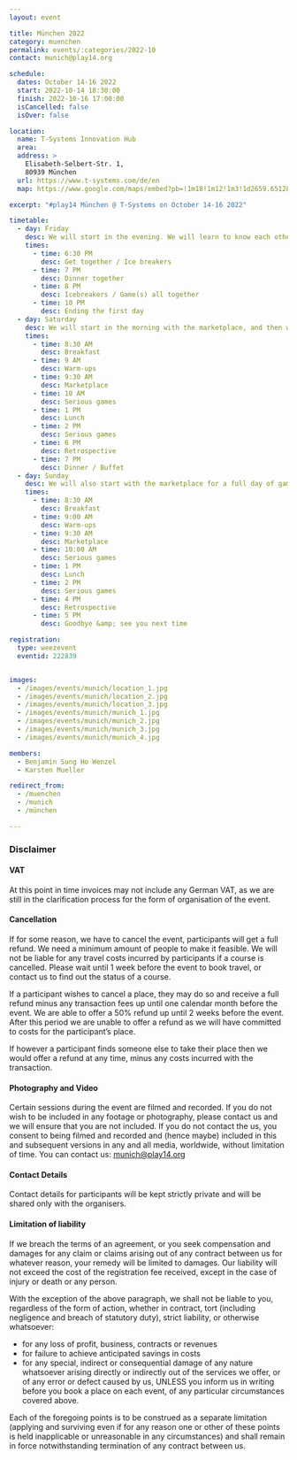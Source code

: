 ```yaml
---
layout: event

title: München 2022
category: muenchen
permalink: events/:categories/2022-10
contact: munich@play14.org

schedule:
  dates: October 14-16 2022
  start: 2022-10-14 18:30:00
  finish: 2022-10-16 17:00:00
  isCancelled: false
  isOver: false

location:
  name: T-Systems Innovation Hub
  area:
  address: >
    Elisabeth-Selbert-Str. 1, 
    80939 München
  url: https://www.t-systems.com/de/en
  map: https://www.google.com/maps/embed?pb=!1m18!1m12!1m3!1d2659.651283342336!2d11.590651316095562!3d48.194069979227876!2m3!1f0!2f0!3f0!3m2!1i1024!2i768!4f13.1!3m3!1m2!1s0x479e7415f48f145d%3A0x6c377604c3717130!2sT-Systems!5e0!3m2!1sen!2slu!4v1579341362536!5m2!1sen!2slu

excerpt: "#play14 München @ T-Systems on October 14-16 2022"

timetable:
  - day: Friday
    desc: We will start in the evening. We will learn to know each other and share a nice dinner all together. All times are approximated.
    times:
      - time: 6:30 PM
        desc: Get together / Ice breakers
      - time: 7 PM
        desc: Dinner together
      - time: 8 PM
        desc: Icebreakers / Game(s) all together
      - time: 10 PM
        desc: Ending the first day
  - day: Saturday
    desc: We will start in the morning with the marketplace, and then we will play games all day long. All times are approximated.
    times:
      - time: 8:30 AM
        desc: Breakfast
      - time: 9 AM
        desc: Warm-ups
      - time: 9:30 AM
        desc: Marketplace
      - time: 10 AM
        desc: Serious games
      - time: 1 PM
        desc: Lunch
      - time: 2 PM
        desc: Serious games
      - time: 6 PM
        desc: Retrospective
      - time: 7 PM
        desc: Dinner / Buffet
  - day: Sunday
    desc: We will also start with the marketplace for a full day of games. Whoever needs to catch a plane can leave earlier. All times are approximated.
    times:
      - time: 8:30 AM
        desc: Breakfast
      - time: 9:00 AM
        desc: Warm-ups
      - time: 9:30 AM
        desc: Marketplace
      - time: 10:00 AM
        desc: Serious games
      - time: 1 PM
        desc: Lunch
      - time: 2 PM
        desc: Serious games
      - time: 4 PM
        desc: Retrospective
      - time: 5 PM
        desc: Goodbye &amp; see you next time

registration:
  type: weezevent
  eventid: 222839


images:
  - /images/events/munich/location_1.jpg
  - /images/events/munich/location_2.jpg
  - /images/events/munich/location_3.jpg
  - /images/events/munich/munich_1.jpg
  - /images/events/munich/munich_2.jpg
  - /images/events/munich/munich_3.jpg
  - /images/events/munich/munich_4.jpg

members:
  - Benjamin Sung Ho Wenzel
  - Karsten Mueller

redirect_from:
  - /muenchen
  - /munich
  - /münchen

---
```


### Disclaimer

#### VAT

At this point in time invoices may not include any German VAT, as we are still in the clarification process for the form of organisation of the event.

#### Cancellation

If for some reason, we have to cancel the event, participants will get a full refund. We need a minimum amount of people to make it feasible. We will not be liable for any travel costs incurred by participants if a course is cancelled. Please wait until 1 week before the event to book travel, or contact us to find out the status of a course.

If a participant wishes to cancel a place, they may do so and receive a full refund minus any transaction fees up until one calendar month before the event. We are able to offer a 50% refund up until 2 weeks before the event. After this period we are unable to offer a refund as we will have committed to costs for the participant’s place.

If however a participant finds someone else to take their place then we would offer a refund at any time, minus any costs incurred with the transaction.

#### Photography and Video

Certain sessions during the event are filmed and recorded. If you do not wish to be included in any footage or photography, please contact us and we will ensure that you are not included. If you do not contact the us, you consent to being filmed and recorded and (hence maybe) included in this and subsequent versions in any and all media, worldwide, without limitation of time. You can contact us: munich@play14.org

#### Contact Details

Contact details for participants will be kept strictly private and will be shared only with the organisers.

#### Limitation of liability

If we breach the terms of an agreement, or you seek compensation and damages for any claim or claims arising out of any contract between us for whatever reason, your remedy will be limited to damages. Our liability will not exceed the cost of the registration fee received, except in the case of injury or death or any person.

With the exception of the above paragraph, we shall not be liable to you, regardless of the form of action, whether in contract, tort (including negligence and breach of statutory duty), strict liability, or otherwise whatsoever:

- for any loss of profit, business, contracts or revenues
- for failure to achieve anticipated savings in costs
- for any special, indirect or consequential damage of any nature whatsoever arising directly or indirectly out of the services we offer, or of any error or defect caused by us, UNLESS you inform us in writing before you book a place on each event, of any particular circumstances covered above.

Each of the foregoing points is to be construed as a separate limitation (applying and surviving even if for any reason one or other of these points is held inapplicable or unreasonable in any circumstances) and shall remain in force notwithstanding termination of any contract between us.

